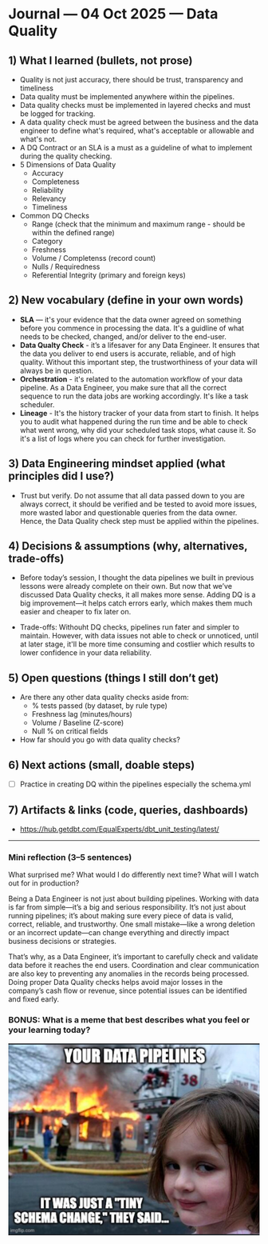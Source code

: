 # Journal — 04 Oct 2025 — Data Quality

## 1) What I learned (bullets, not prose)
- Quality is not just accuracy, there should be trust, transparency and timeliness
- Data quality must be implemented anywhere within the pipelines.
- Data quality checks must be implemented in layered checks and must be logged for tracking.
- A data quality check must be agreed between the business and the data engineer to define what's required, what's acceptable or allowable and what's not.
- A DQ Contract or an SLA is a must as a guideline of what to implement during the quality checking.
- 5 Dimensions of Data Quality
    * Accuracy
    * Completeness
    * Reliability
    * Relevancy
    * Timeliness
- Common DQ Checks
    * Range (check that the minimum and maximum range - should be within the defined range)
    * Category
    * Freshness
    * Volume / Completenss (record count)
    * Nulls / Requiredness
    * Referential Integrity (primary and foreign keys)

## 2) New vocabulary (define in your own words)
- **SLA** — it's your evidence that the data owner agreed on something before you commence in processing the data. It's a guidline of what needs to be checked, changed, and/or deliver to the end-user. 
- **Data Qualty Check** - it’s a lifesaver for any Data Engineer. It ensures that the data you deliver to end users is accurate, reliable, and of high quality. Without this important step, the trustworthiness of your data will always be in question.
- **Orchestration** - it's related to the automation workflow of your data pipeline. As a Data Engineer, you make sure that all the correct sequence to run the data jobs are working accordingly. It's like a task scheduler. 
- **Lineage** - It's the history tracker of your data from start to finish. It helps you to audit what happened during the run time and be able to check what went wrong, why did your scheduled task stops, what cause it. So it's a list of logs where you can check for further investigation.

## 3) Data Engineering mindset applied (what principles did I use?)
- Trust but verify. Do not assume that all data passed down to you are always correct, it should be verified and be tested to avoid more issues, more wasted labor and questionable queries from the data owner. Hence, the Data Quality check step must be applied within the pipelines.

## 4) Decisions & assumptions (why, alternatives, trade-offs)
- Before today’s session, I thought the data pipelines we built in previous lessons were already complete on their own. But now that we’ve discussed Data Quality checks, it all makes more sense. Adding DQ is a big improvement—it helps catch errors early, which makes them much easier and cheaper to fix later on.

- Trade-offs: Withouht DQ checks, pipelines run fater and simpler to maintain. However, with data issues not able to check or unnoticed, until at later stage, it'll be more time consuming and costlier which results to lower confidence in your data reliability.

## 5) Open questions (things I still don’t get)
- Are there any other data quality checks aside from:
    * % tests passed (by dataset, by rule type)
    * Freshness lag (minutes/hours)
    * Volume / Baseline (Z-score)
    * Null % on critical fields
- How far should you go with data quality checks?

## 6) Next actions (small, doable steps)
- [ ] Practice in creating DQ within the pipelines especially the schema.yml

## 7) Artifacts & links (code, queries, dashboards)
- https://hub.getdbt.com/EqualExperts/dbt_unit_testing/latest/

---

### Mini reflection (3–5 sentences)
What surprised me? What would I do differently next time? What will I watch out for in production?

Being a Data Engineer is not just about building pipelines. Working with data is far from simple—it’s a big and serious responsibility. It’s not just about running pipelines; it’s about making sure every piece of data is valid, correct, reliable, and trustworthy. One small mistake—like a wrong deletion or an incorrect update—can change everything and directly impact business decisions or strategies.

That’s why, as a Data Engineer, it’s important to carefully check and validate data before it reaches the end users. Coordination and clear communication are also key to preventing any anomalies in the records being processed. Doing proper Data Quality checks helps avoid major losses in the company’s cash flow or revenue, since potential issues can be identified and fixed early. 


### BONUS: What is a meme that best describes what you feel or your learning today?

![Alt text](../assets/pipelines.jpg "it was just a tiny schema change")

